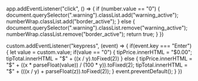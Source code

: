 app.addEventListener("click", () => {
    if (number.value == "0") {
        document.querySelector(".warning").classList.add("warning_active");
        numberWrap.classList.add("border_active");
    }
    else {
        document.querySelector(".warning").classList.remove("warning_active");
        numberWrap.classList.remove("border_active");
        return true;
    }
})


custom.addEventListener("keypress", (event) => {
            if(event.key === "Enter") {
                let value = custom.value;
                if(value == "0") {
                    tipPrice.innerHTML = "$0.00";
                    tipTotal.innerHTML = "$" + ((x / y).toFixed(2))
                }
                else {
                    tipPrice.innerHTML = "$" + ((x * parseFloat(value)) / (100 * y)).toFixed(2);
                    tipTotal.innerHTML = "$" + (((x / y) + parseFloat(z)).toFixed(2));
                }
                event.preventDefault();
            }
        })